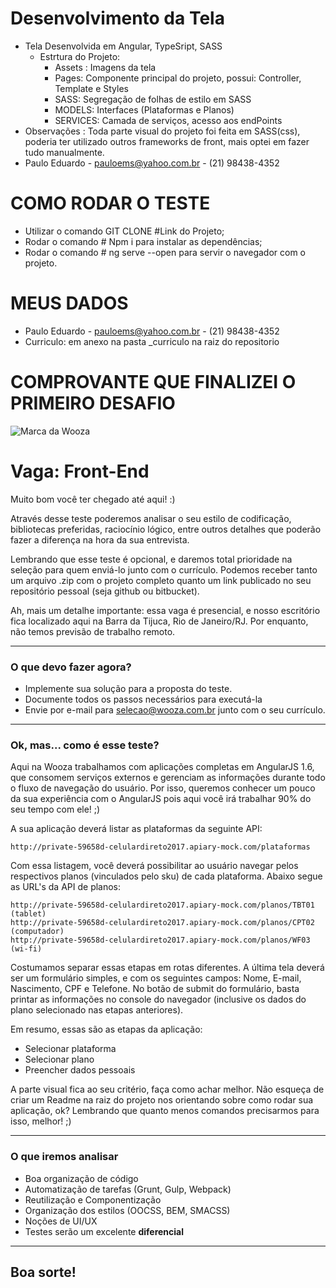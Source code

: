 # Desenvolvimento da Tela
- Tela Desenvolvida em Angular, TypeSript, SASS
    - Estrtura do Projeto: 
        - Assets : Imagens da tela
        - Pages: Componente principal do projeto, possui: Controller, Template e Styles
        - SASS: Segregação de folhas de estilo em SASS
        - MODELS: Interfaces (Plataformas e Planos)   
        - SERVICES: Camada de serviços, acesso aos endPoints                
- Observações : Toda parte visual do projeto foi feita em SASS(css), poderia ter utilizado outros frameworks de front, mais optei em fazer tudo manualmente.
- Paulo Eduardo - pauloems@yahoo.com.br - (21) 98438-4352

# COMO RODAR O TESTE
- Utilizar o comando GIT CLONE #Link do Projeto;
- Rodar o comando # Npm i para instalar as dependências;
- Rodar o comando # ng serve --open para servir o navegador com o projeto.

# MEUS DADOS

- Paulo Eduardo - pauloems@yahoo.com.br - (21) 98438-4352
- Curriculo: em anexo na pasta _curriculo na raiz do repositorio



# COMPROVANTE QUE FINALIZEI O PRIMEIRO DESAFIO 

![Marca da Wooza](teste-js/logo.png "Wooza")

# Vaga: Front-End

Muito bom você ter chegado até aqui! :)

Através desse teste poderemos analisar o seu estilo de codificação, bibliotecas preferidas, raciocínio lógico, entre outros detalhes que poderão fazer a diferença na hora da sua entrevista.

Lembrando que esse teste é opcional, e daremos total prioridade na seleção para quem enviá-lo junto com o currículo. Podemos receber tanto um arquivo .zip com o projeto completo quanto um link publicado no seu repositório pessoal (seja github ou bitbucket).

Ah, mais um detalhe importante: essa vaga é presencial, e nosso escritório fica localizado aqui na Barra da Tijuca, Rio de Janeiro/RJ. Por enquanto, não temos previsão de trabalho remoto.

---
### O que devo fazer agora? ###

* Implemente sua solução para a proposta do teste.
* Documente todos os passos necessários para executá-la
* Envie por e-mail para selecao@wooza.com.br junto com o seu currículo.

---
### Ok, mas... como é esse teste? ###

Aqui na Wooza trabalhamos com aplicações completas em AngularJS 1.6, que consomem serviços externos e gerenciam as informações durante todo o fluxo de navegação do usuário. Por isso, queremos conhecer um pouco da sua experiência com o AngularJS pois aqui você irá trabalhar 90% do seu tempo com ele! ;)

A sua aplicação deverá listar as plataformas da seguinte API: 
```
http://private-59658d-celulardireto2017.apiary-mock.com/plataformas 
```
Com essa listagem, você deverá possibilitar ao usuário navegar pelos respectivos planos (vinculados pelo sku) de cada plataforma. Abaixo segue as URL's da API de planos:

```
http://private-59658d-celulardireto2017.apiary-mock.com/planos/TBT01 (tablet)
http://private-59658d-celulardireto2017.apiary-mock.com/planos/CPT02 (computador)
http://private-59658d-celulardireto2017.apiary-mock.com/planos/WF03 (wi-fi)
```

Costumamos separar essas etapas em rotas diferentes. A última tela deverá ser um formulário simples, e com os seguintes campos: Nome, E-mail, Nascimento, CPF e Telefone.
No botão de submit do formulário, basta printar as informações no console do navegador (inclusive os dados do plano selecionado nas etapas anteriores).

Em resumo, essas são as etapas da aplicação:

* Selecionar plataforma
* Selecionar plano
* Preencher dados pessoais

A parte visual fica ao seu critério, faça como achar melhor. Não esqueça de criar um Readme na raiz do projeto nos orientando sobre como rodar sua aplicação, ok? Lembrando que quanto menos comandos precisarmos para isso, melhor! ;)

---
### O que iremos analisar ###

* Boa organização de código
* Automatização de tarefas (Grunt, Gulp, Webpack)
* Reutilização e Componentização
* Organização dos estilos (OOCSS, BEM, SMACSS)
* Noções de UI/UX
* Testes serão um excelente **diferencial**

---

## Boa sorte! ##